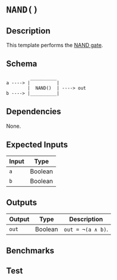 # `NAND()`

## Description

This template performs the [NAND gate](https://en.wikipedia.org/wiki/NAND_gate). 

## Schema

```
         __________     
a ----> |          |
        |  NAND()  | ----> out
b ----> |__________|     
```

## Dependencies

None.

## Expected Inputs

| Input  | Type    |
| -----  | -----   | 
| `a`    | Boolean |
| `b`    | Boolean |

## Outputs

| Output  | Type     | Description               |
| ------  | ------   | ----------      | 
| `out`   | Boolean  | `out = ¬(a ∧ b)`. |

## Benchmarks 

## Test